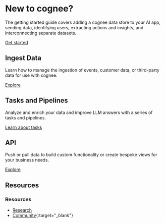 # New to cognee?

The getting started guide covers adding a cognee data store to your AI app, sending data, identifying users, extracting actions and insights, and interconnecting separate datasets.

[Get started](quickstart.md)

## Ingest Data

Learn how to manage the ingestion of events, customer data, or third-party data for use with cognee.

[Explore](data_ingestion.md)

## Tasks and Pipelines

Analyze and enrich your data and improve LLM answers with a series of tasks and pipelines.

[Learn about tasks](templates.md)

## API

Push or pull data to build custom functionality or create bespoke views for your business needs.

[Explore](api_reference.md)

## Resources

### Resources

- [Research](research.md)
- [Community](https://discord.gg/52QTb5JK){:target="_blank"}
